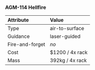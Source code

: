### AGM-114 Hellfire

Attribute | Value
:-|:-
Type | air-to-surface
Guidance | laser-guided
Fire-and-forget | *no*
Cost | $1200 / 4x rack
Mass | 392kg / 4x rack
